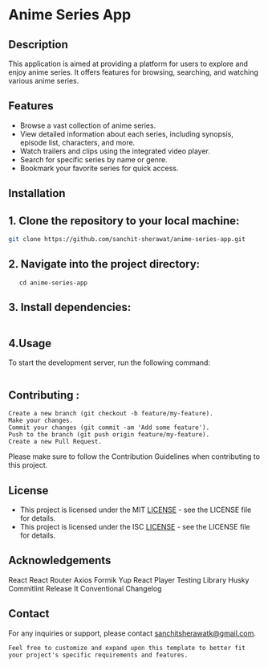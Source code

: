 # Anime Series App

## Description

This application is aimed at providing a platform for users to explore and enjoy anime series. It offers features for browsing, searching, and watching various anime series.

## Features

- Browse a vast collection of anime series.
- View detailed information about each series, including synopsis, episode list, characters, and more.
- Watch trailers and clips using the integrated video player.
- Search for specific series by name or genre.
- Bookmark your favorite series for quick access.

## Installation

## 1. Clone the repository to your local machine:

   ```bash
   git clone https://github.com/sanchit-sherawat/anime-series-app.git
   ```
## 2. Navigate into the project directory:
```
   cd anime-series-app
```
## 3. Install dependencies:
``` npm install
```
## 4.Usage
To start the development server, run the following command:
```npm start
```
## Contributing :
```Fork the repository.
Create a new branch (git checkout -b feature/my-feature).
Make your changes.
Commit your changes (git commit -am 'Add some feature').
Push to the branch (git push origin feature/my-feature).
Create a new Pull Request.
```
Please make sure to follow the Contribution Guidelines when contributing to this project.

## License
 - This project is licensed under the MIT [LICENSE](LICENSE) - see the LICENSE file for details.
 - This project is licensed under the ISC [LICENSE](LICENSE.md) - see the LICENSE file for details.

## Acknowledgements
React
React Router
Axios
Formik
Yup
React Player
Testing Library
Husky
Commitlint
Release It
Conventional Changelog

## Contact
For any inquiries or support, please contact sanchitsherawatk@gmail.com.
```
Feel free to customize and expand upon this template to better fit your project's specific requirements and features.
```
